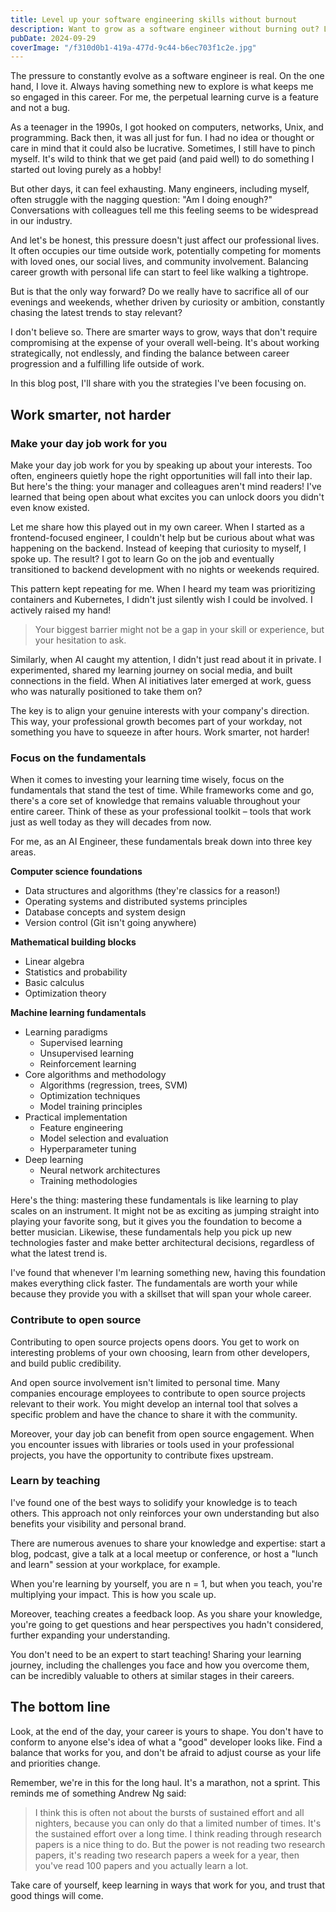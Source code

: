 ```yaml
---
title: Level up your software engineering skills without burnout
description: Want to grow as a software engineer without burning out? Learn sustainable strategies for advancing your career while protecting your personal time.
pubDate: 2024-09-29
coverImage: "/f310d0b1-419a-477d-9c44-b6ec703f1c2e.jpg"
---
```


The pressure to constantly evolve as a software engineer is real. On the one hand, I love it. Always having something new to explore is what keeps me so engaged in this career. For me, the perpetual learning curve is a feature and not a bug.

As a teenager in the 1990s, I got hooked on computers, networks, Unix, and programming. Back then, it was all just for fun. I had no idea or thought or care in mind that it could also be lucrative. Sometimes, I still have to pinch myself. It's wild to think that we get paid (and paid well) to do something I started out loving purely as a hobby!

But other days, it can feel exhausting. Many engineers, including myself, often struggle with the nagging question: "Am I doing enough?" Conversations with colleagues tell me this feeling seems to be widespread in our industry.

And let's be honest, this pressure doesn't just affect our professional lives. It often occupies our time outside work, potentially competing for moments with loved ones, our social lives, and community involvement. Balancing career growth with personal life can start to feel like walking a tightrope.

But is that the only way forward? Do we really have to sacrifice all of our evenings and weekends, whether driven by curiosity or ambition, constantly chasing the latest trends to stay relevant?

I don't believe so. There are smarter ways to grow, ways that don't require compromising at the expense of your overall well-being. It's about working strategically, not endlessly, and finding the balance between career progression and a fulfilling life outside of work.

In this blog post, I'll share with you the strategies I've been focusing on.

## Work smarter, not harder

### Make your day job work for you

Make your day job work for you by speaking up about your interests. Too often, engineers quietly hope the right opportunities will fall into their lap. But here's the thing: your manager and colleagues aren't mind readers! I've learned that being open about what excites you can unlock doors you didn't even know existed.

Let me share how this played out in my own career. When I started as a frontend-focused engineer, I couldn't help but be curious about what was happening on the backend. Instead of keeping that curiosity to myself, I spoke up. The result? I got to learn Go on the job and eventually transitioned to backend development with no nights or weekends required.

This pattern kept repeating for me. When I heard my team was prioritizing containers and Kubernetes, I didn't just silently wish I could be involved. I actively raised my hand!

> Your biggest barrier might not be a gap in your skill or experience, but your hesitation to ask.

Similarly, when AI caught my attention, I didn't just read about it in private. I experimented, shared my learning journey on social media, and built connections in the field. When AI initiatives later emerged at work, guess who was naturally positioned to take them on?

The key is to align your genuine interests with your company's direction. This way, your professional growth becomes part of your workday, not something you have to squeeze in after hours. Work smarter, not harder!

### Focus on the fundamentals

When it comes to investing your learning time wisely, focus on the fundamentals that stand the test of time. While frameworks come and go, there's a core set of knowledge that remains valuable throughout your entire career. Think of these as your professional toolkit – tools that work just as well today as they will decades from now.

For me, as an AI Engineer, these fundamentals break down into three key areas.

**Computer science foundations**

- Data structures and algorithms (they're classics for a reason!)
- Operating systems and distributed systems principles
- Database concepts and system design
- Version control (Git isn't going anywhere)

**Mathematical building blocks**

- Linear algebra
- Statistics and probability
- Basic calculus
- Optimization theory

**Machine learning fundamentals**

- Learning paradigms
  - Supervised learning
  - Unsupervised learning
  - Reinforcement learning
- Core algorithms and methodology
  - Algorithms (regression, trees, SVM)
  - Optimization techniques
  - Model training principles
- Practical implementation
  - Feature engineering
  - Model selection and evaluation
  - Hyperparameter tuning
- Deep learning
  - Neural network architectures
  - Training methodologies

Here's the thing: mastering these fundamentals is like learning to play scales on an instrument. It might not be as exciting as jumping straight into playing your favorite song, but it gives you the foundation to become a better musician. Likewise, these fundamentals help you pick up new technologies faster and make better architectural decisions, regardless of what the latest trend is.

I've found that whenever I'm learning something new, having this foundation makes everything click faster. The fundamentals are worth your while because they provide you with a skillset that will span your whole career.

### Contribute to open source

Contributing to open source projects opens doors. You get to work on interesting problems of your own choosing, learn from other developers, and build public credibility.

And open source involvement isn't limited to personal time. Many companies encourage employees to contribute to open source projects relevant to their work. You might develop an internal tool that solves a specific problem and have the chance to share it with the community.

Moreover, your day job can benefit from open source engagement. When you encounter issues with libraries or tools used in your professional projects, you have the opportunity to contribute fixes upstream.

### Learn by teaching

I've found one of the best ways to solidify your knowledge is to teach others. This approach not only reinforces your own understanding but also benefits your visibility and personal brand.

There are numerous avenues to share your knowledge and expertise: start a blog, podcast, give a talk at a local meetup or conference, or host a "lunch and learn" session at your workplace, for example.

When you're learning by yourself, you are n = 1, but when you teach, you're multiplying your impact. This is how you scale up.

Moreover, teaching creates a feedback loop. As you share your knowledge, you're going to get questions and hear perspectives you hadn't considered, further expanding your understanding.

You don't need to be an expert to start teaching! Sharing your learning journey, including the challenges you face and how you overcome them, can be incredibly valuable to others at similar stages in their careers.

## The bottom line

Look, at the end of the day, your career is yours to shape. You don't have to conform to anyone else's idea of what a "good" developer looks like. Find a balance that works for you, and don't be afraid to adjust course as your life and priorities change.

Remember, we're in this for the long haul. It's a marathon, not a sprint. This reminds me of something Andrew Ng said:

> I think this is often not about the bursts of sustained effort and all nighters, because you can only do that a limited number of times. It's the sustained effort over a long time. I think reading through research papers is a nice thing to do. But the power is not reading two research papers, it's reading two research papers a week for a year, then you've read 100 papers and you actually learn a lot.

Take care of yourself, keep learning in ways that work for you, and trust that good things will come.
